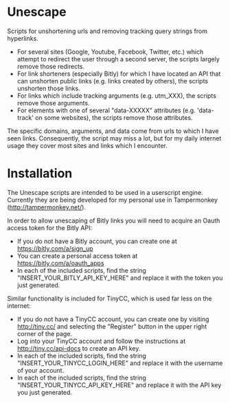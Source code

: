Unescape
========

Scripts for unshortening urls and removing tracking query strings from hyperlinks.

* For several sites (Google, Youtube, Facebook, Twitter, etc.) which attempt to redirect the user through a second server, the scripts largely remove those redirects.
* For link shorteners (especially Bitly) for which I have located an API that can unshorten public links (e.g. links created by others), the scripts unshorten those links.
* For links which include tracking arguments (e.g. utm_XXX), the scripts remove those arguments.
* For elements with one of several "data-XXXXX" attributes (e.g. 'data-track' on some websites), the scripts remove those attributes.

The specific domains, arguments, and data come from urls to which I have seen links. Consequently, the script may miss a lot, but for my daily internet usage they cover most sites and links which I encounter.

Installation
============
The Unescape scripts are intended to be used in a userscript engine. Currently they are being developed for my personal use in Tampermonkey (http://tampermonkey.net/). 

In order to allow unescaping of Bitly links you will need to acquire an Oauth access token for the Bitly API:
* If you do not have a Bitly account, you can create one at https://bitly.com/a/sign_up
* You can create a personal access token at https://bitly.com/a/oauth_apps
* In each of the included scripts, find the string "INSERT_YOUR_BITLY_API_KEY_HERE" and replace it with the token you just generated.

Similar functionality is included for TinyCC, which is used far less on the internet:
* If you do not have a TinyCC account, you can create one by visiting http://tiny.cc/ and selecting the "Register" button in the upper right corner of the page.
* Log into your TinyCC account and follow the instructions at http://tiny.cc/api-docs to create an API key.
* In each of the included scripts, find the string "INSERT_YOUR_TINYCC_LOGIN_HERE" and replace it with the username of your account.
* In each of the included scripts, find the string "INSERT_YOUR_TINYCC_API_KEY_HERE" and replace it with the API key you just generated.
